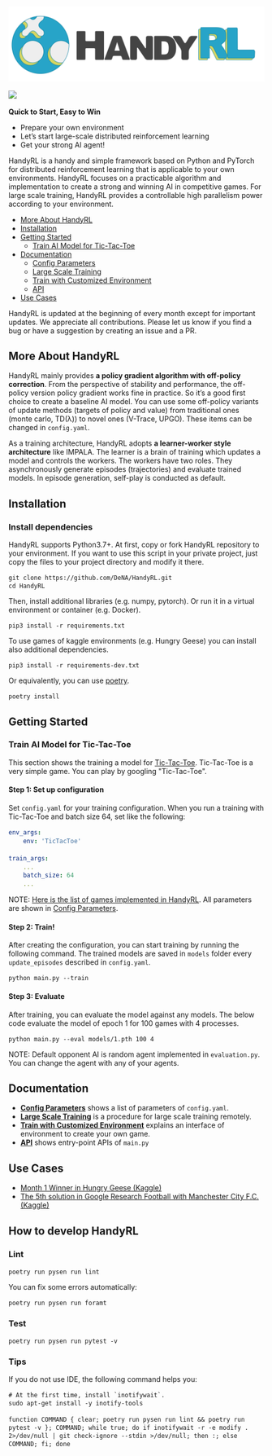 ![HandyRL](docs/img/logo.png)

![](https://github.com/DeNA/HandyRL/workflows/pytest/badge.svg?branch=master)

**Quick to Start, Easy to Win**
* Prepare your own environment
* Let’s start large-scale distributed reinforcement learning
* Get your strong AI agent!

HandyRL is a handy and simple framework based on Python and PyTorch for distributed reinforcement learning that is applicable to your own environments. HandyRL focuses on a practicable algorithm and implementation to create a strong and winning AI in competitive games. For large scale training, HandyRL provides a controllable high parallelism power according to your environment.


* [More About HandyRL](#More-About-HandyRL)
* [Installation](#Installation)
* [Getting Started](#Getting-Started)
    * [Train AI Model for Tic-Tac-Toe](#Train-AI-Model-for-Tic-Tac-Toe)
* [Documentation](#Documentation)
    * [Config Parameters](docs/parameters.md)
    * [Large Scale Training](docs/large_scale_training.md)
    * [Train with Customized Environment](docs/custom_environment.md)
    * [API](docs/api.md)
* [Use Cases](#Use-Cases)

HandyRL is updated at the beginning of every month except for important updates. We appreciate all contributions. Please let us know if you find a bug or have a suggestion by creating an issue and a PR.

## More About HandyRL

HandyRL mainly provides **a policy gradient algorithm with off-policy correction**.
From the perspective of stability and performance, the off-policy version policy gradient works fine in practice. So it’s a good first choice to create a baseline AI model.
You can use some off-policy variants of update methods (targets of policy and value) from traditional ones (monte carlo, TD(λ)) to novel ones (V-Trace, UPGO).
These items can be changed in `config.yaml`.

As a training architecture, HandyRL adopts **a learner-worker style architecture** like IMPALA.
The learner is a brain of training which updates a model and controls the workers.
The workers have two roles. They asynchronously generate episodes (trajectories) and evaluate trained models.
In episode generation, self-play is conducted as default.


## Installation

### Install dependencies

HandyRL supports Python3.7+. At first, copy or fork HandyRL repository to your environment. If you want to use this script in your private project, just copy the files to your project directory and modify it there.
```
git clone https://github.com/DeNA/HandyRL.git
cd HandyRL
```

Then, install additional libraries (e.g. numpy, pytorch). Or run it in a virtual environment or container (e.g. Docker).
```
pip3 install -r requirements.txt
```

To use games of kaggle environments (e.g. Hungry Geese) you can install also additional dependencies.
```
pip3 install -r requirements-dev.txt
```

Or equivalently, you can use [poetry](https://python-poetry.org/).

```
poetry install
```


## Getting Started


### Train AI Model for Tic-Tac-Toe

This section shows the training a model for [Tic-Tac-Toe](https://en.wikipedia.org/wiki/Tic-tac-toe). Tic-Tac-Toe is a very simple game. You can play by googling "Tic-Tac-Toe".

#### Step 1: Set up configuration

Set `config.yaml` for your training configuration. When you run a training with Tic-Tac-Toe and batch size 64, set like the following:


```yaml
env_args:
    env: 'TicTacToe'

train_args:
    ...
    batch_size: 64
    ...
```

NOTE: [Here is the list of games implemented in HandyRL](handyrl/envs). All parameters are shown in [Config Parameters](docs/parameters.md).


#### Step 2: Train!

After creating the configuration, you can start training by running the following command. The trained models are saved in `models` folder every `update_episodes` described in `config.yaml`.

```
python main.py --train
```


#### Step 3: Evaluate

After training, you can evaluate the model against any models. The below code evaluate the model of epoch 1 for 100 games with 4 processes.


```
python main.py --eval models/1.pth 100 4
```

NOTE: Default opponent AI is random agent implemented in `evaluation.py`. You can change the agent with any of your agents.


## Documentation

* [**Config Parameters**](docs/parameters.md) shows a list of parameters of `config.yaml`.
* [**Large Scale Training**](docs/large_scale_training.md) is a procedure for large scale training remotely.
* [**Train with Customized Environment**](docs/custom_environment.md) explains an interface of environment to create your own game.
* [**API**](docs/api.md) shows entry-point APIs of `main.py`


## Use Cases

*   [Month 1 Winner in Hungry Geese (Kaggle)](https://www.kaggle.com/c/hungry-geese/discussion/222941)
*   [The 5th solution in Google Research Football with Manchester City F.C. (Kaggle)](https://www.kaggle.com/c/google-football/discussion/203412)


## How to develop HandyRL

### Lint

```console
poetry run pysen run lint
```

You can fix some errors automatically:

```console
poetry run pysen run foramt
```

### Test

```console
poetry run pysen run pytest -v
```

### Tips

If you do not use IDE, the following command helps you:

```console
# At the first time, install `inotifywait`.
sudo apt-get install -y inotify-tools

function COMMAND { clear; poetry run pysen run lint && poetry run pytest -v }; COMMAND; while true; do if inotifywait -r -e modify . 2>/dev/null | git check-ignore --stdin >/dev/null; then :; else COMMAND; fi; done
```
